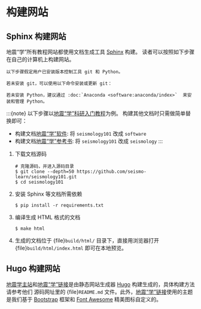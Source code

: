 # 构建网站

## Sphinx 构建网站

地震“学”所有教程网站都使用文档生成工具 [Sphinx](http://www.sphinx-doc.org/) 构建。
读者可以按照如下步骤在自己的计算机上构建网站。

````{dropdown} 安装 git 和 Python
以下步骤假定用户已安装版本控制工具 git 和 Python。

若未安装 git，可以使用以下命令安装或更新 git：

若未安装 Python，建议通过 :doc:`Anaconda <software:anaconda/index>`  来安装和管理 Python。
````

:::{note}
以下步骤以[地震“学”科研入门教程](https://seismo-learn.org/seismology101/)为例。
构建其他文档时只需做简单替换即可：

- 构建文档[地震“学”软件](https://seismo-learn.org/software/): 将 `seismology101` 改成 `software`
- 构建文档[地震“学”参考书](https://seismo-learn.org/seismology/): 将 `seismology101` 改成 `seismology`
:::

1. 下载文档源码

   ```
   # 克隆源码，并进入源码目录
   $ git clone --depth=50 https://github.com/seismo-learn/seismology101.git
   $ cd seismology101
   ```

2. 安装 Sphinx 等文档所需依赖

   ```
   $ pip install -r requirements.txt
   ```

3. 编译生成 HTML 格式的文档

   ```
   $ make html
   ```

4. 生成的文档位于 {file}`build/html/` 目录下，直接用浏览器打开
   {file}`build/html/index.html` 即可在本地预览。

## Hugo 构建网站

[地震学主站](https://seismo-learn.org/)和[地震“学”链接](https://seismo-learn.org/links/)是由静态网站生成器 [Hugo](https://gohugo.io/) 构建生成的，具体构建方法请参考他们
源码网址里的 {file}`README.md` 文件。此外，[地震“学”链接](https://seismo-learn.org/links/)使用的主题是我们基于 [Bootstrap](https://getbootstrap.com/) 框架和 [Font Awesome](https://fontawesome.com/)
精美图标自定义的。
